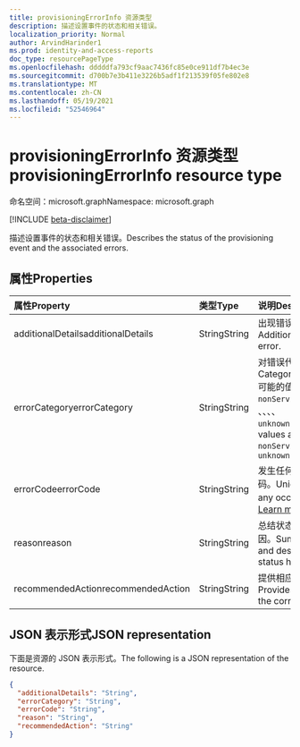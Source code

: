 ```yaml
---
title: provisioningErrorInfo 资源类型
description: 描述设置事件的状态和相关错误。
localization_priority: Normal
author: ArvindHarinder1
ms.prod: identity-and-access-reports
doc_type: resourcePageType
ms.openlocfilehash: dddddfa793cf9aac7436fc85e0ce911df7b4ec3e
ms.sourcegitcommit: d700b7e3b411e3226b5adf1f213539f05fe802e8
ms.translationtype: MT
ms.contentlocale: zh-CN
ms.lasthandoff: 05/19/2021
ms.locfileid: "52546964"
---
```

# <a name="provisioningerrorinfo-resource-type"></a><span data-ttu-id="982d6-103">provisioningErrorInfo 资源类型</span><span class="sxs-lookup"><span data-stu-id="982d6-103">provisioningErrorInfo resource type</span></span>

<span data-ttu-id="982d6-104">命名空间：microsoft.graph</span><span class="sxs-lookup"><span data-stu-id="982d6-104">Namespace: microsoft.graph</span></span>

[!INCLUDE [beta-disclaimer](../../includes/beta-disclaimer.md)]

<span data-ttu-id="982d6-105">描述设置事件的状态和相关错误。</span><span class="sxs-lookup"><span data-stu-id="982d6-105">Describes the status of the provisioning event and the associated errors.</span></span> 

## <a name="properties"></a><span data-ttu-id="982d6-106">属性</span><span class="sxs-lookup"><span data-stu-id="982d6-106">Properties</span></span>

| <span data-ttu-id="982d6-107">属性</span><span class="sxs-lookup"><span data-stu-id="982d6-107">Property</span></span>     | <span data-ttu-id="982d6-108">类型</span><span class="sxs-lookup"><span data-stu-id="982d6-108">Type</span></span>        | <span data-ttu-id="982d6-109">说明</span><span class="sxs-lookup"><span data-stu-id="982d6-109">Description</span></span> |
|:-------------|:------------|:------------|
|<span data-ttu-id="982d6-110">additionalDetails</span><span class="sxs-lookup"><span data-stu-id="982d6-110">additionalDetails</span></span>|<span data-ttu-id="982d6-111">String</span><span class="sxs-lookup"><span data-stu-id="982d6-111">String</span></span>|<span data-ttu-id="982d6-112">出现错误时的其他详细信息。</span><span class="sxs-lookup"><span data-stu-id="982d6-112">Additional details in case of error.</span></span>|
|<span data-ttu-id="982d6-113">errorCategory</span><span class="sxs-lookup"><span data-stu-id="982d6-113">errorCategory</span></span>|<span data-ttu-id="982d6-114">String</span><span class="sxs-lookup"><span data-stu-id="982d6-114">String</span></span>|<span data-ttu-id="982d6-115">对错误代码进行分类。</span><span class="sxs-lookup"><span data-stu-id="982d6-115">Categorizes the error code.</span></span> <span data-ttu-id="982d6-116">可能的值是 `failure` `nonServiceFailure` `success` 、、、、 `unknownFutureValue`</span><span class="sxs-lookup"><span data-stu-id="982d6-116">Possible values are `failure`, `nonServiceFailure`, `success`, `unknownFutureValue`</span></span>|
|<span data-ttu-id="982d6-117">errorCode</span><span class="sxs-lookup"><span data-stu-id="982d6-117">errorCode</span></span>|<span data-ttu-id="982d6-118">String</span><span class="sxs-lookup"><span data-stu-id="982d6-118">String</span></span>|<span data-ttu-id="982d6-119">发生任何错误时的唯一错误代码。</span><span class="sxs-lookup"><span data-stu-id="982d6-119">Unique error code if any occurred.</span></span> [<span data-ttu-id="982d6-120">了解详细信息</span><span class="sxs-lookup"><span data-stu-id="982d6-120">Learn more</span></span>](/azure/active-directory/reports-monitoring/concept-provisioning-logs#error-codes)|
|<span data-ttu-id="982d6-121">reason</span><span class="sxs-lookup"><span data-stu-id="982d6-121">reason</span></span>|<span data-ttu-id="982d6-122">String</span><span class="sxs-lookup"><span data-stu-id="982d6-122">String</span></span>|<span data-ttu-id="982d6-123">总结状态并说明状态发生的原因。</span><span class="sxs-lookup"><span data-stu-id="982d6-123">Summarizes the status and describes why the status happened.</span></span>|
|<span data-ttu-id="982d6-124">recommendedAction</span><span class="sxs-lookup"><span data-stu-id="982d6-124">recommendedAction</span></span>|<span data-ttu-id="982d6-125">String</span><span class="sxs-lookup"><span data-stu-id="982d6-125">String</span></span>|<span data-ttu-id="982d6-126">提供相应错误的解决方法。</span><span class="sxs-lookup"><span data-stu-id="982d6-126">Provides the resolution for the corresponding error.</span></span>|

## <a name="json-representation"></a><span data-ttu-id="982d6-127">JSON 表示形式</span><span class="sxs-lookup"><span data-stu-id="982d6-127">JSON representation</span></span>

<span data-ttu-id="982d6-128">下面是资源的 JSON 表示形式。</span><span class="sxs-lookup"><span data-stu-id="982d6-128">The following is a JSON representation of the resource.</span></span>

<!-- {
  "blockType": "resource",
  "optionalProperties": [

  ],
  "@odata.type": "microsoft.graph.provisioningErrorInfo",
  "baseType": null
}-->

```json
{
  "additionalDetails": "String",
  "errorCategory": "String",
  "errorCode": "String",
  "reason": "String",
  "recommendedAction": "String"
}
```

<!-- uuid: 16cd6b66-4b1a-43a1-adaf-3a886856ed98
2019-02-04 14:57:30 UTC -->
<!-- {
  "type": "#page.annotation",
  "description": "provisioningErrorInfo resource",
  "keywords": "",
  "section": "documentation",
  "tocPath": ""
}-->



